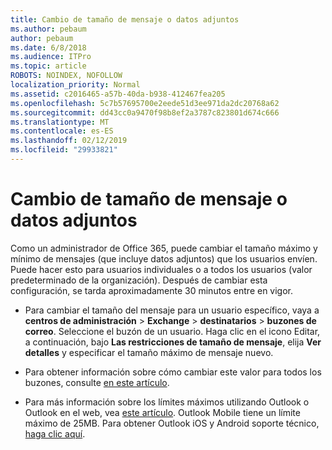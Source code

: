 ```yaml
---
title: Cambio de tamaño de mensaje o datos adjuntos
ms.author: pebaum
author: pebaum
ms.date: 6/8/2018
ms.audience: ITPro
ms.topic: article
ROBOTS: NOINDEX, NOFOLLOW
localization_priority: Normal
ms.assetid: c2016465-a57b-40da-b938-412467fea205
ms.openlocfilehash: 5c7b57695700e2eede51d3ee971da2dc20768a62
ms.sourcegitcommit: dd43cc0a9470f98b8ef2a3787c823801d674c666
ms.translationtype: MT
ms.contentlocale: es-ES
ms.lasthandoff: 02/12/2019
ms.locfileid: "29933821"
---
```

# <a name="changing-message-or-attachment-size"></a>Cambio de tamaño de mensaje o datos adjuntos

Como un administrador de Office 365, puede cambiar el tamaño máximo y mínimo de mensajes (que incluye datos adjuntos) que los usuarios envíen. Puede hacer esto para usuarios individuales o a todos los usuarios (valor predeterminado de la organización). Después de cambiar esta configuración, se tarda aproximadamente 30 minutos entre en vigor.
  
- Para cambiar el tamaño del mensaje para un usuario específico, vaya a **centros de administración** \> **Exchange** \> **destinatarios** \> **buzones de correo**. Seleccione el buzón de un usuario. Haga clic en el icono Editar, a continuación, bajo **Las restricciones de tamaño de mensaje**, elija **Ver detalles** y especificar el tamaño máximo de mensaje nuevo. 
    
- Para obtener información sobre cómo cambiar este valor para todos los buzones, consulte [en este artículo](https://www.microsoft.com/microsoft-365/blog/2015/04/15/office-365-now-supports-larger-email-messages-up-to-150-mb/).
    
- Para más información sobre los límites máximos utilizando Outlook o Outlook en el web, vea [este artículo](https://technet.microsoft.com/library/exchange-online-limits.aspx#MessageLimits). Outlook Mobile tiene un límite máximo de 25MB. Para obtener Outlook iOS y Android soporte técnico, [haga clic aquí](https://support.office.com/article/Get-in-app-help-for-Outlook-for-iOS-and-Android-218a22d1-9fa5-4889-b689-de1c63493243).
    

